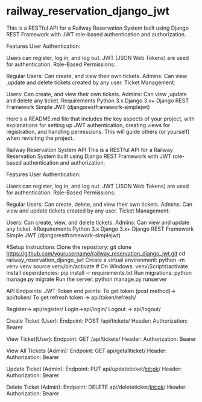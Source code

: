 ﻿# railway_reservation_django_jwt
This is a RESTful API for a Railway Reservation System built using Django REST Framework with JWT role-based authentication and authorization.

Features
User Authentication:

Users can register, log in, and log out.
JWT (JSON Web Tokens) are used for authentication.
Role-Based Permissions:

Regular Users: Can create, and view their own tickets.
Admins: Can view ,update and delete tickets created by any user.
Ticket Management:

Users: Can create, and view their own tickets.
Admins:  Can view ,update and delete any ticket.
Requirements
Python 3.x
Django 3.x+
Django REST Framework
Simple JWT (djangorestframework-simplejwt)


Here's a README.md file that includes the key aspects of your project, with explanations for setting up JWT authentication, creating views for registration, and handling permissions. This will guide others (or yourself) when revisiting the project.

Railway Reservation System API
This is a RESTful API for a Railway Reservation System built using Django REST Framework with JWT role-based authentication and authorization.

Features
User Authentication:

Users can register, log in, and log out.
JWT (JSON Web Tokens) are used for authentication.
Role-Based Permissions:

Regular Users: Can create, delete, and view their own tickets.
Admins: Can view and update tickets created by any user.
Ticket Management:

Users: Can create, view, and delete tickets.
Admins: Can view and update any ticket.
#Requirements
Python 3.x
Django 3.x+
Django REST Framework
Simple JWT (djangorestframework-simplejwt)

#Setup Instructions
Clone the repository:
git clone https://github.com/yourusername/railway_reservation_django_jwt.git
cd railway_reservation_django_jwt
Create a virtual environment:
python -m venv venv
source venv/bin/activate  # On Windows: venv\Scripts\activate
Install dependencies:
pip install -r requirements.txt
Run migrations:
python manage.py migrate
Run the server:
python manage.py runserver

API Endpoints:
JWT-Token end points:
To get token (post method)-> api/token/
To get refresh token -> api/token/refresh/

Register-> api/register/
Login->api/login/
Logout -> api/logout/

Create Ticket (User):
Endpoint: POST /api/tickets/
Header: Authorization: Bearer <JWT token>

View Ticket(User):
Endpoint: GET /api/tickets/
Header: Authorization: Bearer <JWT token>

View All Tickets (Admin):
Endpoint: GET api/getallticket/
Header: Authorization: Bearer <JWT token>

Update Ticket (Admin):
Endpoint: PUT api/updateticket/<int:pk>/
Header: Authorization: Bearer <JWT token>

Delete Ticket (Admin):
Endpoint: DELETE api/deleteticket/<int:pk>/
Header: Authorization: Bearer <JWT token>




